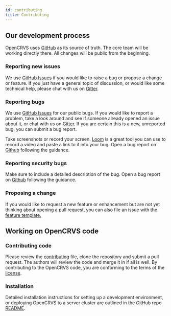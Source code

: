 ```yaml
---
id: contributing
title: Contributing
---
```


## Our development process

OpenCRVS uses [GitHub](https://github.com/opencrvs/opencrvs-core) as its source of truth. The core team will be working directly there. All changes will be public from the beginning.

### Reporting new issues

We use [GitHub Issues](https://github.com/opencrvs/opencrvs-core/issues) if you would like to raise a bug or propose a change or feature. If you just have a general topic of discussion, or would like some technical help, please chat with us on [Gitter](https://gitter.im/opencrvs/community).

### Reporting bugs

We use [GitHub Issues](https://github.com/opencrvs/opencrvs-core/issues) for our public bugs. If you would like to report a problem, take a look around and see if someone already opened an issue about it, or chat with us on [Gitter](https://gitter.im/opencrvs/community). If you are certain this is a new, unreported bug, you can submit a bug report.

Take screenshots or record your screen. [Loom](https://www.loom.com/) is a great tool you can use to record a video and paste a link to it into your bug. Open a bug report on [Github](https://github.com/opencrvs/opencrvs-core/issues/new?assignees=&labels=%F0%9F%91%B9Bug&template=---bug.md&title=) following the guidance.

### Reporting security bugs

Make sure to include a detailed description of the bug. Open a bug report on [Github](https://github.com/opencrvs/opencrvs-core/issues/new?assignees=&labels=%F0%9F%91%B9Bug&template=---bug.md&title=) following the guidance.

### Proposing a change

If you would like to request a new feature or enhancement but are not yet thinking about opening a pull request, you can also file an issue with [t](https://github.com/facebook/docusaurus/issues/new?template=feature.md)he [feature template.](https://github.com/opencrvs/opencrvs-core/issues/new?assignees=&labels=%E2%98%95%EF%B8%8F+Discussion&template=---feature.md&title=)

## Working on OpenCRVS code

### Contributing code

Please review the [contributing](https://github.com/opencrvs/opencrvs-core/blob/master/CONTRIBUTING.md) file, clone the repository and submit a pull request. The authors will review the code and merge it in if all is well. By contributing to the OpenCRVS code, you are conforming to the terms of the [license](https://www.opencrvs.org/license).

### Installation

Detailed installation instructions for setting up a development environment, or deploying OpenCRVS to a server cluster are outlined in the GitHub repo [README](https://github.com/opencrvs/opencrvs-core).
